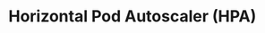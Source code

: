 # Horizontal Pod Autoscaler (HPA)

<!--
apiVersion: autoscaling/v2beta2
kind: HorizontalPodAutoscaler
metadata:
  name: rabbitmq-autoscaler
spec:
  scaleTargetRef:
    apiVersion: apps/v1
    kind: Deployment
    name: rabbitmq
  minReplicas: 3
  maxReplicas: 10
  metrics:
  - type: Object
    object:
      metric:
        name: rabbitmq_queue_messages_ready
      describedObject:
        apiVersion: v1
        kind: Service
        name: rabbitmq-service
      target:
        type: Value
        value: 5
-->
